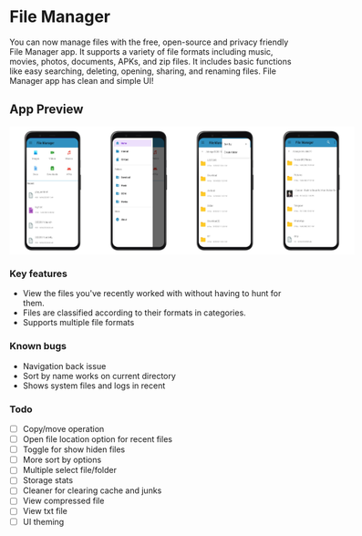 # File Manager
You can now manage files with the free, open-source and privacy friendly File Manager app.
It supports a variety of file formats including music, movies, photos, documents, APKs, and zip files.
It includes basic functions like easy searching, deleting, opening, sharing, and renaming files.
File Manager app has clean and simple UI!

## App Preview

<div style="display:flex;">
<img alt="App image" src="https://raw.githubusercontent.com/CYB3R-G0D/File-Manager/main/fastlane/metadata/android/en-US/images/phoneScreenshots/1.PNG" width="30%">
<img alt="App image" src="https://raw.githubusercontent.com/CYB3R-G0D/File-Manager/main/fastlane/metadata/android/en-US/images/phoneScreenshots/2.PNG" width="30%">
<img alt="App image" src="https://raw.githubusercontent.com/CYB3R-G0D/File-Manager/main/fastlane/metadata/android/en-US/images/phoneScreenshots/3.PNG" width="30%">
<img alt="App image" src="https://raw.githubusercontent.com/CYB3R-G0D/File-Manager/main/fastlane/metadata/android/en-US/images/phoneScreenshots/4.PNG" width="30%">
</div>

### Key features
- View the files you've recently worked with without having to hunt for them.
- Files are classified according to their formats in categories.
- Supports multiple file formats

### Known bugs
- Navigation back issue
- Sort by name works on current directory
- Shows system files and logs in recent

### Todo
- [ ] Copy/move operation
- [ ] Open file location option for recent files
- [ ] Toggle for show hiden files
- [ ] More sort by options 
- [ ] Multiple select file/folder
- [ ] Storage stats
- [ ] Cleaner for clearing cache and junks
- [ ] View compressed file
- [ ] View txt file
- [ ] UI theming

